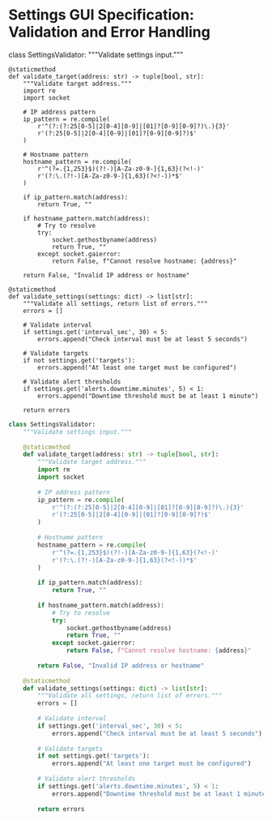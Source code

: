 # Settings GUI Specification: Validation and Error Handling



class SettingsValidator:
    """Validate settings input."""
    
    @staticmethod
    def validate_target(address: str) -> tuple[bool, str]:
        """Validate target address."""
        import re
        import socket
        
        # IP address pattern
        ip_pattern = re.compile(
            r'^(?:(?:25[0-5]|2[0-4][0-9]|[01]?[0-9][0-9]?)\.){3}'
            r'(?:25[0-5]|2[0-4][0-9]|[01]?[0-9][0-9]?)$'
        )
        
        # Hostname pattern
        hostname_pattern = re.compile(
            r'^(?=.{1,253}$)(?!-)[A-Za-z0-9-]{1,63}(?<!-)'
            r'(?:\.(?!-)[A-Za-z0-9-]{1,63}(?<!-))*$'
        )
        
        if ip_pattern.match(address):
            return True, ""
        
        if hostname_pattern.match(address):
            # Try to resolve
            try:
                socket.gethostbyname(address)
                return True, ""
            except socket.gaierror:
                return False, f"Cannot resolve hostname: {address}"
        
        return False, "Invalid IP address or hostname"
    
    @staticmethod
    def validate_settings(settings: dict) -> list[str]:
        """Validate all settings, return list of errors."""
        errors = []
        
        # Validate interval
        if settings.get('interval_sec', 30) < 5:
            errors.append("Check interval must be at least 5 seconds")
        
        # Validate targets
        if not settings.get('targets'):
            errors.append("At least one target must be configured")
        
        # Validate alert thresholds
        if settings.get('alerts.downtime.minutes', 5) < 1:
            errors.append("Downtime threshold must be at least 1 minute")
        
        return errors

```python
class SettingsValidator:
    """Validate settings input."""
    
    @staticmethod
    def validate_target(address: str) -> tuple[bool, str]:
        """Validate target address."""
        import re
        import socket
        
        # IP address pattern
        ip_pattern = re.compile(
            r'^(?:(?:25[0-5]|2[0-4][0-9]|[01]?[0-9][0-9]?)\.){3}'
            r'(?:25[0-5]|2[0-4][0-9]|[01]?[0-9][0-9]?)$'
        )
        
        # Hostname pattern
        hostname_pattern = re.compile(
            r'^(?=.{1,253}$)(?!-)[A-Za-z0-9-]{1,63}(?<!-)'
            r'(?:\.(?!-)[A-Za-z0-9-]{1,63}(?<!-))*$'
        )
        
        if ip_pattern.match(address):
            return True, ""
        
        if hostname_pattern.match(address):
            # Try to resolve
            try:
                socket.gethostbyname(address)
                return True, ""
            except socket.gaierror:
                return False, f"Cannot resolve hostname: {address}"
        
        return False, "Invalid IP address or hostname"
    
    @staticmethod
    def validate_settings(settings: dict) -> list[str]:
        """Validate all settings, return list of errors."""
        errors = []
        
        # Validate interval
        if settings.get('interval_sec', 30) < 5:
            errors.append("Check interval must be at least 5 seconds")
        
        # Validate targets
        if not settings.get('targets'):
            errors.append("At least one target must be configured")
        
        # Validate alert thresholds
        if settings.get('alerts.downtime.minutes', 5) < 1:
            errors.append("Downtime threshold must be at least 1 minute")
        
        return errors

```
